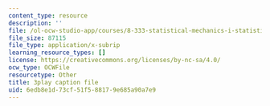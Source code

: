 ```yaml
---
content_type: resource
description: ''
file: /ol-ocw-studio-app/courses/8-333-statistical-mechanics-i-statistical-mechanics-of-particles-fall-2013/6edb8e1d73cf51f588179e685a90a7e9_tCxonq5r-O8.vtt
file_size: 87115
file_type: application/x-subrip
learning_resource_types: []
license: https://creativecommons.org/licenses/by-nc-sa/4.0/
ocw_type: OCWFile
resourcetype: Other
title: 3play caption file
uid: 6edb8e1d-73cf-51f5-8817-9e685a90a7e9
---
```

